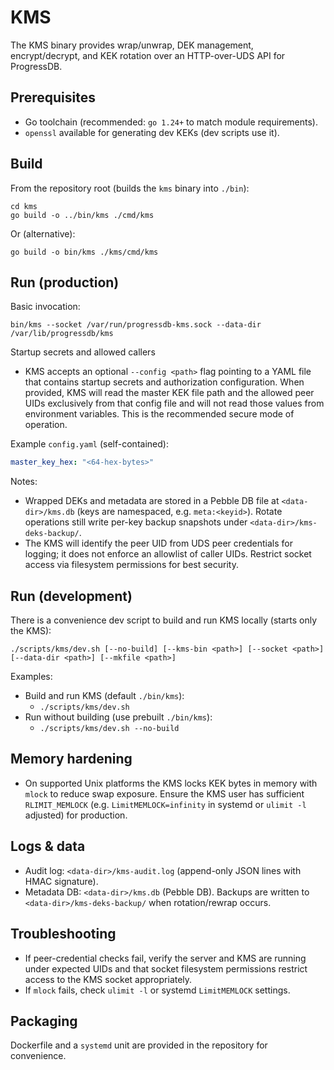 # KMS

The KMS binary provides wrap/unwrap, DEK management, encrypt/decrypt, and KEK rotation over an HTTP-over-UDS API for ProgressDB.

## Prerequisites

- Go toolchain (recommended: `go 1.24+` to match module requirements).
- `openssl` available for generating dev KEKs (dev scripts use it).

## Build

From the repository root (builds the `kms` binary into `./bin`):

```
cd kms
go build -o ../bin/kms ./cmd/kms
```

Or (alternative):

```
go build -o bin/kms ./kms/cmd/kms
```

## Run (production)

Basic invocation:

```
bin/kms --socket /var/run/progressdb-kms.sock --data-dir /var/lib/progressdb/kms
```


Startup secrets and allowed callers

- KMS accepts an optional `--config <path>` flag pointing to a YAML file that contains startup secrets and authorization configuration. When provided, KMS will read the master KEK file path and the allowed peer UIDs exclusively from that config file and will not read those values from environment variables. This is the recommended secure mode of operation.

Example `config.yaml` (self-contained):

```yaml
master_key_hex: "<64-hex-bytes>"
```

Notes:

- Wrapped DEKs and metadata are stored in a Pebble DB file at `<data-dir>/kms.db` (keys are namespaced, e.g. `meta:<keyid>`). Rotate operations still write per-key backup snapshots under `<data-dir>/kms-deks-backup/`.
- The KMS will identify the peer UID from UDS peer credentials for logging; it does not enforce an allowlist of caller UIDs. Restrict socket access via filesystem permissions for best security.

## Run (development)

There is a convenience dev script to build and run KMS locally (starts only the KMS):

```
./scripts/kms/dev.sh [--no-build] [--kms-bin <path>] [--socket <path>] [--data-dir <path>] [--mkfile <path>]
```

Examples:

- Build and run KMS (default `./bin/kms`):
  - `./scripts/kms/dev.sh`
- Run without building (use prebuilt `./bin/kms`):
  - `./scripts/kms/dev.sh --no-build`

## Memory hardening

- On supported Unix platforms the KMS locks KEK bytes in memory with `mlock` to reduce swap exposure. Ensure the KMS user has sufficient `RLIMIT_MEMLOCK` (e.g. `LimitMEMLOCK=infinity` in systemd or `ulimit -l` adjusted) for production.

## Logs & data

- Audit log: `<data-dir>/kms-audit.log` (append-only JSON lines with HMAC signature).
- Metadata DB: `<data-dir>/kms.db` (Pebble DB). Backups are written to `<data-dir>/kms-deks-backup/` when rotation/rewrap occurs.

## Troubleshooting

- If peer-credential checks fail, verify the server and KMS are running under expected UIDs and that socket filesystem permissions restrict access to the KMS socket appropriately.
- If `mlock` fails, check `ulimit -l` or systemd `LimitMEMLOCK` settings.

## Packaging

Dockerfile and a `systemd` unit are provided in the repository for convenience.
